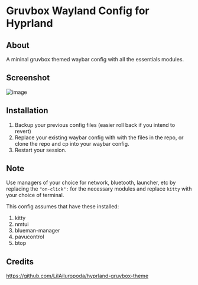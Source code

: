 # Gruvbox Wayland Config for Hyprland

## About
A mininal gruvbox themed waybar config with all the essentials modules.

## Screenshot
![image](https://github.com/user-attachments/assets/614d30b5-3ef2-4e49-b181-e8a8b66380d3)

## Installation
1) Backup your previous config files (easier roll back if you intend to revert)
2) Replace your existing waybar config with with the files in the repo, or clone the repo and cp into your waybar config.
4) Restart your session.

## Note
Use managers of your choice for network, bluetooth, launcher, etc by replacing the `"on-click":` for the necessary modules and replace `kitty` with your choice of terminal.

This config assumes that have these installed:
1) kitty
2) nmtui
3) blueman-manager
4) pavucontrol
5) btop

## Credits
https://github.com/LilAiluropoda/hyprland-gruvbox-theme




